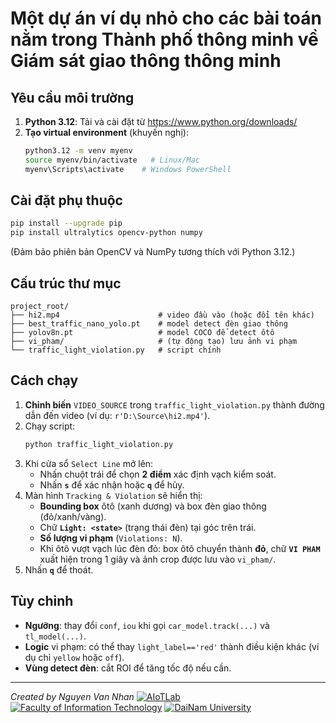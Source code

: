 # Một dự án ví dụ nhỏ cho các bài toán nằm trong Thành phố thông minh về Giám sát giao thông thông minh

## Yêu cầu môi trường

1. **Python 3.12**: Tải và cài đặt từ https://www.python.org/downloads/
2. **Tạo virtual environment** (khuyến nghị):
   ```bash
   python3.12 -m venv myenv
   source myenv/bin/activate   # Linux/Mac
   myenv\Scripts\activate    # Windows PowerShell
   ```

## Cài đặt phụ thuộc

```bash
pip install --upgrade pip
pip install ultralytics opencv-python numpy
```  
(Đảm bảo phiên bản OpenCV và NumPy tương thích với Python 3.12.)

## Cấu trúc thư mục

```
project_root/
├── hi2.mp4                      # video đầu vào (hoặc đổi tên khác)
├── best_traffic_nano_yolo.pt    # model detect đèn giao thông
├── yolov8n.pt                   # model COCO để detect ôtô
├── vi_pham/                     # (tự động tạo) lưu ảnh vi phạm
└── traffic_light_violation.py   # script chính
```  

## Cách chạy

1. **Chỉnh biến** `VIDEO_SOURCE` trong `traffic_light_violation.py` thành đường dẫn đến video (ví dụ: `r'D:\Source\hi2.mp4'`).
2. Chạy script:
   ```bash
   python traffic_light_violation.py
   ```
3. Khi cửa sổ `Select Line` mở lên:
   - Nhấn chuột trái để chọn **2 điểm** xác định vạch kiểm soát.
   - Nhấn **`s`** để xác nhận hoặc **`q`** để hủy.
4. Màn hình `Tracking & Violation` sẽ hiển thị:
   - **Bounding box** ôtô (xanh dương) và box đèn giao thông (đỏ/xanh/vàng).
   - Chữ **`Light: <state>`** (trạng thái đèn) tại góc trên trái.
   - **Số lượng vi phạm** (`Violations: N`).
   - Khi ôtô vượt vạch lúc đèn đỏ: box ôtô chuyển thành **đỏ**, chữ **`VI PHAM`** xuất hiện trong 1 giây và ảnh crop được lưu vào `vi_pham/`.
5. Nhấn **`q`** để thoát.

## Tùy chỉnh

- **Ngưỡng**: thay đổi `conf`, `iou` khi gọi `car_model.track(...)` và `tl_model(...)`.
- **Logic** vi phạm: có thể thay `light_label=='red'` thành điều kiện khác (ví dụ chỉ `yellow` hoặc `off`).
- **Vùng detect đèn**: cắt ROI để tăng tốc độ nếu cần.

---

*Created by Nguyen Van Nhan*
[![AIoTLab](https://img.shields.io/badge/AIoTLab-green?style=for-the-badge)](https://www.facebook.com/DNUAIoTLab)
[![Faculty of Information Technology](https://img.shields.io/badge/Faculty%20of%20Information%20Technology-blue?style=for-the-badge)](https://dainam.edu.vn/vi/khoa-cong-nghe-thong-tin)
[![DaiNam University](https://img.shields.io/badge/DaiNam%20University-orange?style=for-the-badge)](https://dainam.edu.vn)

